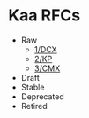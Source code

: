 # Kaa RFCs

* Raw
  * [1/DCX](0001-data-collection-extension/README.md)
  * [2/KP](0002-kaa-protocol/README.md)
  * [3/CMX](0003-configuration-management-extension/README.md)
* Draft
* Stable
* Deprecated
* Retired
